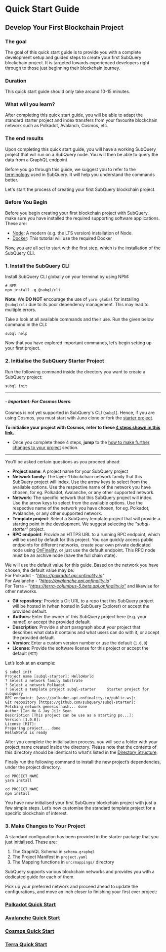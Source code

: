 # Quick Start Guide

## Develop Your First Blockchain Project

### The goal

The goal of this quick start guide is to provide you with a complete development setup and guided steps to create your first SubQuery blockchain project. It is targeted towards experienced developers right through to those just beginning their blockchain journey. 

### Duration

This quick start guide should only take around 10-15 minutes.

### What will you learn?

After completing this quick start guide, you will be able to adapt the standard starter project and index transfers from your favourite blockchain network such as Polkadot, Avalanch, Cosmos, etc. 

### The end results 

Upon completing this quick start guide, you will have a working SubQuery project that will run on a SubQuery node. You will then be able to query the data from a GraphQL endpoint. 

Before you go through this guide, we suggest you to refer to the [terminology](../subquery_network/terminology.md) used in SubQuery. It will help you understand the commands better. 

Let's start the process of creating your first SubQuery blockchain project. 

### Before You Begin 

Before you begin creating your first blockchain project with SubQuery, make sure you have installed the required supporting software applications. These are:

- [Node](https://nodejs.org/en/): A modern (e.g. the LTS version) installation of Node.
- [Docker](https://docker.com/): This tutorial will use the required Docker

Now, you are all set to start with the first step, which is the installation of the SubQuery CLI. 

### 1. Install the SubQuery CLI

Install SubQuery CLI globally on your terminal by using NPM:

```shell
# NPM
npm install -g @subql/cli
```

**Note**: We **DO NOT** encourage the use of `yarn global` for installing `@subql/cli` due to its poor dependency management. This may lead to multiple errors.

Take a look at all available commands and their use. Run the given below command in the CLI:

```shell
subql help
```
Now that you have explored important commands, let’s begin setting up your first project.

### 2. Initialise the SubQuery Starter Project

Run the following command inside the directory you want to create a SubQuery project:

```shell
subql init
```
<hr />

#### - *Important: For Cosmos Users:*
Cosmos is not yet supported in SubQuery's CLI (`subql`). Hence, if you are using Cosmos, you must start with Juno clone or fork the [starter project](https://github.com/DeveloperInProgress/juno-subql-starter). 

**To initialise your project with Cosmos, refer to these [4 steps shown in this link.](https://github.com/DeveloperInProgress/juno-subql-starter#readme)**

- Once you complete these 4 steps, **jump** to the [how to make further changes to your project](../quickstart/quickstart.html#_3-make-changes-to-your-project) section. 

 <hr />

You'll be asked certain questions as you proceed ahead:

- **Project name**: A project name for your SubQuery project
- **Network family**: The layer-1 blockchain network family that this SubQuery project will index. Use the arrow keys to select from the available options. Use the respective name of the network you have chosen, for eg. Polkadot, Avalanche, or any other supported network. 
- **Network**: The specific network that this SubQuery project will index. Use the arrow keys to select from the available options. Use the respective name of the network you have chosen, for eg. Polkadot, Avalanche, or any other supported network. 
- **Template project**: Select a SubQuery template project that will provide a starting point in the development. We suggest selecting the *"subql-starter"* project.
- **RPC endpoint**: Provide an HTTPS URL to a running RPC endpoint, which will be used by default for this project. You can quickly access public endpoints for different networks, create your own private dedicated node using [OnFinality](https://app.onfinality.io), or just use the default endpoint. This RPC node must be an archive node (have the full chain state). <br />

 We will use the default value for this guide. Based on the network you have chosen, the default value may be: <br />
 For Polkadot - *"https://polkadot.api.onfinality.io"* <br />
 For Avalanche - *"https://avalanche.api.onfinality.io"* <br />
 For Terra - *“https://terra-columbus-5.beta.api.onfinality.io”* and likewise for other networks. <br/>

- **Git repository**: Provide a Git URL to a repo that this SubQuery project will be hosted in (when hosted in SubQuery Explorer) or accept the provided default.
- **Authors**: Enter the owner of this SubQuery project here (e.g. your name!) or accept the provided default.
- **Description**: Provide a short paragraph about your project that describes what data it contains and what users can do with it, or accept the provided default.
- **Version**: Enter a custom version number or use the default (`1.0.0`)
- **License**: Provide the software license for this project or accept the default (`MIT`)

Let’s look at an example: 

```shell
$ subql init
Project name [subql-starter]: HelloWorld
? Select a network family Substrate
? Select a network Polkadot
? Select a template project subql-starter     Starter project for subquery
RPC endpoint: [wss://polkadot.api.onfinality.io/public-ws]: 
Git repository [https://github.com/subquery/subql-starter]: 
Fetching network genesis hash... done
Author [Ian He & Jay Ji]: Sean
Description [This project can be use as a starting po...]: 
Version [1.0.0]: 
License [MIT]: 
Preparing project... done
HelloWorld is ready
```


After you complete the initialisation process, you will see a folder with your project name created inside the directory. Please note that the contents of this directory should be identical to what's listed in the [Directory Structure](../build/introduction.md#directory-structure).

Finally run the following command to install the new project’s dependencies, under the project directory.

<CodeGroup>
  <CodeGroupItem title="YARN" active>

  ```shell
  cd PROJECT_NAME
  yarn install
  ```

  </CodeGroupItem>

  <CodeGroupItem title="NPM">

  ```shell
  cd PROJECT_NAME
  npm install
  ```

  </CodeGroupItem>
</CodeGroup>

You have now initialised your first SubQuery blockchain project with just a few simple steps. Let’s now customise the standard template project for a specific blockchain of interest.

### 3. Make Changes to Your Project

A standard configuration has been provided in the starter package that you just initialised.  These are:

1. The GraphQL Schema in `schema.graphql`
2. The Project Manifest in `project.yaml`
3. The Mapping functions in `src/mappings/` directory

SubQuery supports various blockchain networks and provides you with a dedicated guide for each of them. 

Pick up your preferred network and proceed ahead to update the configurations, and move an inch closer to finishing your first ever project:

### **[Polkadot Quick Start](../quickstart/quickstart_blockchains/quickstart-polkadot.md)**
### **[Avalanche Quick Start](../quickstart/quickstart_blockchains/quickstart-avalanche.md)**
### **[Cosmos Quick Start](../quickstart/quickstart_blockchains/quickstart-cosmos.md)**
### **[Terra Quick Start](../quickstart/quickstart_blockchains/quickstart-terra.md)**